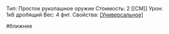 Тип: Простое рукопашное оружие
Стоимость: 2 [[СМ]]
Урон: 1к6 дробящий
Вес: 4 фнт.
Свойства: [[Универсальное]](1к8)

#ближнее